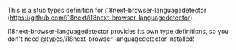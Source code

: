 This is a stub types definition for i18next-browser-languagedetector (https://github.com/i18next/i18next-browser-languagedetector).

i18next-browser-languagedetector provides its own type definitions, so you don't need @types/i18next-browser-languagedetector installed!